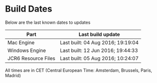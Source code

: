 # Build Dates

Below are the last known dates to updates

Part | Last build update
-----|-----
Mac Engine | Last built: 04 Aug 2016; 19:19:04
Windows Engine | Last built: 12 Jun 2016; 19:44:33
JCR6 Resource Files | Last built: 05 Aug 2016; 10:24:07
All times are in CET (Central European Time: Amsterdam, Brussels, Paris, Madrid)




